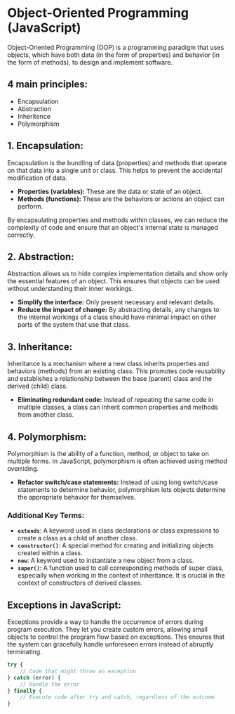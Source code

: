 # Object-Oriented Programming (JavaScript)

Object-Oriented Programming (OOP) is a programming paradigm that uses objects, which have both data (in the form of properties) and behavior (in the form of methods), to design and implement software.

## 4 main principles:
 - Encapsulation
 - Abstraction
 - Inheritence
 - Polymorphism

## 1. Encapsulation:

Encapsulation is the bundling of data (properties) and methods that operate on that data into a single unit or class. This helps to prevent the accidental modification of data.

- **Properties (variables):** These are the data or state of an object.
- **Methods (functions):** These are the behaviors or actions an object can perform.

By encapsulating properties and methods within classes, we can reduce the complexity of code and ensure that an object's internal state is managed correctly.

## 2. Abstraction:

Abstraction allows us to hide complex implementation details and show only the essential features of an object. This ensures that objects can be used without understanding their inner workings.

- **Simplify the interface:** Only present necessary and relevant details.
- **Reduce the impact of change:** By abstracting details, any changes to the internal workings of a class should have minimal impact on other parts of the system that use that class.

## 3. Inheritance:

Inheritance is a mechanism where a new class inherits properties and behaviors (methods) from an existing class. This promotes code reusability and establishes a relationship between the base (parent) class and the derived (child) class.

- **Eliminating redundant code:** Instead of repeating the same code in multiple classes, a class can inherit common properties and methods from another class.

## 4. Polymorphism:

Polymorphism is the ability of a function, method, or object to take on multiple forms. In JavaScript, polymorphism is often achieved using method overriding.

- **Refactor switch/case statements:** Instead of using long switch/case statements to determine behavior, polymorphism lets objects determine the appropriate behavior for themselves.

### Additional Key Terms:

- **`extends`**: A keyword used in class declarations or class expressions to create a class as a child of another class.
- **`constructor()`**: A special method for creating and initializing objects created within a class.
- **`new`**: A keyword used to instantiate a new object from a class.
- **`super()`**: A function used to call corresponding methods of super class, especially when working in the context of inheritance. It is crucial in the context of constructors of derived classes.

## Exceptions in JavaScript:

Exceptions provide a way to handle the occurrence of errors during program execution. They let you create custom errors, allowing small objects to control the program flow based on exceptions. This ensures that the system can gracefully handle unforeseen errors instead of abruptly terminating.

```javascript
try {
    // Code that might throw an exception
} catch (error) {
    // Handle the error
} finally {
    // Execute code after try and catch, regardless of the outcome
}


